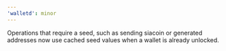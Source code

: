 ```yaml
---
'walletd': minor
---
```


Operations that require a seed, such as sending siacoin or generated addresses now use cached seed values when a wallet is already unlocked.
